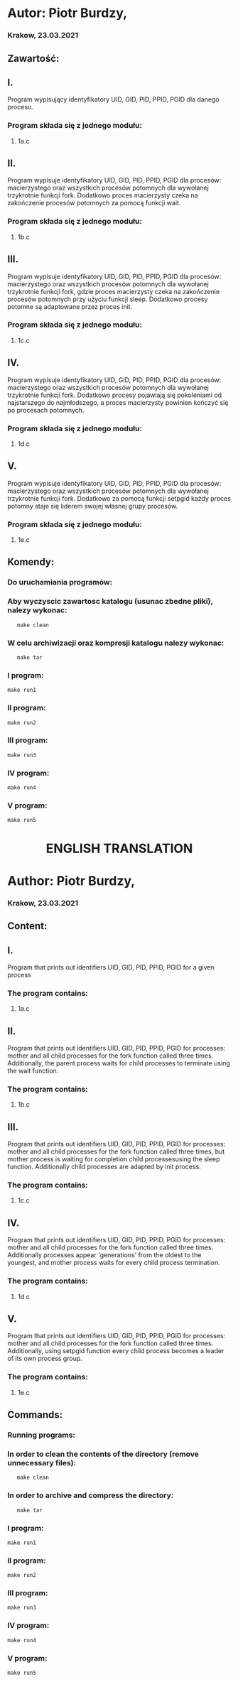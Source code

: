 
# Autor: Piotr Burdzy,
### Krakow, 23.03.2021



## Zawartość: 

## I. 
Program wypisujący identyfikatory UID, GID, PID, PPID, PGID dla danego procesu.

### Program składa się z jednego modułu: 
1) 1a.c



## II. 
Program wypisuje identyfikatory UID, GID, PID, PPID, PGID dla procesów: macierzystego oraz wszystkich
procesów potomnych dla wywołanej trzykrotnie funkcji fork. Dodatkowo proces macierzysty czeka na zakończenie 
procesów potomnych za pomocą funkcji wait.

### Program składa się z jednego modułu: 
1) 1b.c

## III.
Program wypisuje identyfikatory UID, GID, PID, PPID, PGID dla procesów: macierzystego oraz wszystkich
procesów potomnych dla wywołanej trzykrotnie funkcji fork, gdzie proces macierzysty czeka na zakończenie
procesów potomnych przy użyciu funkcji sleep. Dodatkowo procesy potomne są adaptowane przez proces init.

### Program składa się z jednego modułu: 
1) 1c.c

## IV. 
Program wypisuje identyfikatory UID, GID, PID, PPID, PGID dla procesów: macierzystego oraz wszystkich
procesów potomnych dla wywołanej trzykrotnie funkcji fork. Dodatkowo procesy pojawiają się pokoleniami od
najstarszego do najmłodszego, a proces macierzysty powinien kończyć się po procesach potomnych.


### Program składa się z jednego modułu: 
1) 1d.c


## V.
Program wypisuje identyfikatory UID, GID, PID, PPID, PGID dla procesów: macierzystego oraz wszystkich
procesów potomnych dla wywołanej trzykrotnie funkcji fork. Dodatkowo za pomocą funkcji setpgid każdy proces 
potomny staje się liderem swojej własnej grupy procesów.



### Program składa się z jednego modułu: 
1) 1e.c



## Komendy:

### Do uruchamiania programów:

### Aby wyczyscic zawartosc katalogu (usunac zbedne pliki), nalezy wykonac:
       make clean

### W celu archiwizacji oraz kompresji katalogu nalezy wykonac:
       make tar
### I program:
	make run1
### II program:
	make run2
### III program:
	make run3
### IV program:
	make run4
### V program:
	make run5

## 

<h1 align="center">
ENGLISH TRANSLATION
</h1>

# Author: Piotr Burdzy,
### Krakow, 23.03.2021


## Content:

## I.
Program that prints out identifiers UID, GID, PID, PPID, PGID for a given process

### The program contains:
1) 1a.c



## II. 
Program that prints out identifiers UID, GID, PID, PPID, PGID for processes: mother and all child
processes for the fork function called three times. Additionally, the parent process waits for child processes
to terminate using the wait function.

### The program contains:
1) 1b.c



## III.
Program that prints out identifiers UID, GID, PID, PPID, PGID for processes: mother and all child
processes for the fork function called three times, but mother process is waiting for completion
child processesusing the sleep function. Additionally child processes are adapted by init process.

### The program contains:
1) 1c.c



## IV. 
Program that prints out identifiers UID, GID, PID, PPID, PGID for processes: mother and all child
processes for the fork function called three times. Additionally processes appear 'generations' from
the oldest to the youngest, and mother process waits for every child process termination.


### The program contains:
1) 1d.c



## V.
Program that prints out identifiers UID, GID, PID, PPID, PGID for processes: mother and all child
processes for the fork function called three times. Additionally, using setpgid function every child process
becomes a leader of its own process group. 

### The program contains:
1) 1e.c



## Commands:

### Running programs:

### In order to clean the contents of the directory (remove unnecessary files):
       make clean

### In order to archive and compress the directory:
       make tar
### I program:
	make run1
### II program:
	make run2
### III program:
	make run3
### IV program:
	make run4
### V program:
	make run5



























